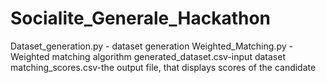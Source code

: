 # Socialite_Generale_Hackathon
Dataset_generation.py - dataset generation 
Weighted_Matching.py - Weighted matching algorithm 
generated_dataset.csv-input dataset
matching_scores.csv-the output file, that displays scores of the candidate 
